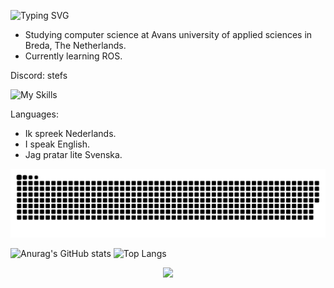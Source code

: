 <p align="left">
<img alt="Typing SVG" src="https://readme-typing-svg.herokuapp.com/?color=%2311cc0a&vCenter=true&width=500&lines=>+./welcome.sh;Hi,+i'm+happy+to+see+you+!;"/>
</p>

- Studying computer science at Avans university of applied sciences in Breda, The Netherlands.
- Currently learning ROS.

Discord: stefs

![My Skills](https://skillicons.dev/icons?i=arduino,py,raspberrypi,java,mysql,git,kotlin,cs,postman,c,cmake,bash,linux,cpp,opencv,tensorflow,docker,pytorch&theme=dark&perline=5)

Languages: 
- Ik spreek Nederlands.
- I speak English.
- Jag pratar lite Svenska.

<picture>
  <source media="(prefers-color-scheme: dark)" srcset="https://raw.githubusercontent.com/Stefsk-glitch/Stefsk-glitch/output/github-snake-dark.svg" />
  <source media="(prefers-color-scheme: light)" srcset="https://raw.githubusercontent.com/Stefsk-glitch/Stefsk-glitch/output/github-snake.svg" />
  <img alt="github-snake" src="https://raw.githubusercontent.com/Stefsk-glitch/Stefsk-glitch/output/github-snake.svg" />
</picture>

![Anurag's GitHub stats](https://github-readme-stats-sigma-five.vercel.app/api?username=stefsk-glitch&show_icons=true&theme=synthwave)
![Top Langs](https://github-readme-stats-sigma-five.vercel.app/api/top-langs/?username=stefsk-glitch&theme=synthwave)
<p align="center">
  <img src="https://streak-stats.demolab.com/?user=stefsk-glitch&theme=synthwave" />
</p>